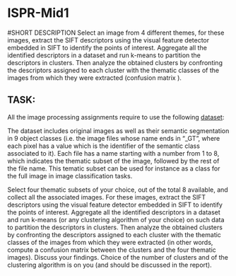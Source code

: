 # ISPR-Mid1

#SHORT DESCRIPTION
Select an image from 4 different themes, for these images, extract the SIFT descriptors using the visual feature detector embedded in SIFT to identify the points of interest. Aggregate all the identified descriptors in a dataset and run k-means to partition the descriptors in clusters. Then analyze the obtained clusters by confronting the descriptors assigned to each cluster with the thematic classes of the images from which they were extracted (confusion matrix ). 


## TASK:

All the image processing assignments require to use the following [dataset](http://download.microsoft.com/download/A/1/1/A116CD80-5B79-407E-B5CE-3D5C6ED8B0D5/msrc_objcategimagedatabase_v1.zip):

The dataset includes original images as well as their semantic segmentation in 9 object classes (i.e. the image files whose name ends  in “_GT”, where each pixel has a value which is the identifier of the semantic class associated to it).  Each file has a name starting with a number from 1 to 8, which indicates the thematic subset of the image, followed by the rest of the file name. This tematic subset can be used for instance as a class for the full image in image classification tasks.

Select four thematic subsets of your choice, out of the total 8 available, and collect all the associated images. For these images, extract the SIFT descriptors using the visual feature detector embedded in SIFT to identify the points of interest. Aggregate all the identified descriptors in a dataset and run k-means (or any clustering algorithm of your choice) on such data to partition the descriptors in clusters. Then analyze the obtained clusters by confronting the descriptors assigned to each cluster with the thematic classes of the images from which they were extracted (in other words, compute a confusion matrix between the clusters and the four thematic images). Discuss your findings. Choice of the number of clusters and of the clustering algorithm is on you (and should be discussed in the report).
